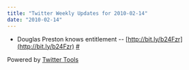 ```yaml
---
title: "Twitter Weekly Updates for 2010-02-14"
date: "2010-02-14"
---
```


- Douglas Preston knows entitlement -- [http://bit.ly/b24Fzr](http://bit.ly/b24Fzr) [#](http://twitter.com/jhludwig/statuses/9019029145)

Powered by [Twitter Tools](http://alexking.org/projects/wordpress)
